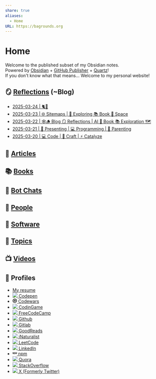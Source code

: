 ```yaml
---
share: true
aliases:
  - Home
URL: https://bagrounds.org
---
```

# Home  
Welcome to the published subset of my Obsidian notes.  
Powered by [Obsidian](https://obsidian.md) + [GitHub Publisher](https://github.com/ObsidianPublisher/obsidian-github-publisher) + [Quartz](https://quartz.jzhao.xyz)!  
If you don't know what that means... Welcome to my personal website!  
  
## 🪞 [Reflections](./reflections/index.md) (~Blog)  
- [2025-03-24 | 🐈💊](./reflections/2025-03-24.md)  
- [2025-03-23 | 🌐 Sitemaps | 🧭 Exploring 📚 Book 🌌 Space](./reflections/2025-03-23.md)  
- [2025-03-22 | 🕸🪵 Blog 🪞 Reflections | AI 🤖 Book 📚 Exploration 🗺️](./reflections/2025-03-22.md)  
- [2025-03-21 | 🎤 Presenting | 💻 Programming | 👶 Parenting](./reflections/2025-03-21.md)  
- [2025-03-20 | 💻 Code | 🎨 Craft | ⚡ Catalyze](./reflections/2025-03-20.md)  
  
  
## 📄 [Articles](./articles/index.md)  
  
## 📚 [Books](./books/index.md)  
  
## 🤖 [Bot Chats](./bot-chats/index.md)  
  
## 👥 [People](./people/index.md)  
  
## 💾 [Software](./software/index.md)  
  
## 🌌 [Topics](./topics/index.md)  
  
## 📺 [Videos](./videos/index.md)  
  
## 🔗 Profiles  
- [My resume](./topics/my-resume.md)  
- <a href="http://codepen.io/bagrounds"><img style="height:1em; margin:0;" src="https://simpleicons.org/icons/codepen.svg"/> Codepen</a>  
- <a href="http://www.codewars.com/users/bagrounds"><img style="height:1em; margin:0;" src="https://raw.githubusercontent.com/bagrounds/icons/master/codewars.svg"/> Codewars</a>  
- <a href="https://www.codingame.com/profile/0d172b10ecb72b81c2bb2646e8be9d8a8930706"><img style="height:1em; margin:0;" src="https://simpleicons.org/icons/codingame.svg"/> CodinGame</a>  
- <a href="http://freecodecamp.com/bagrounds"><img style="height:1em; margin:0;" src="https://simpleicons.org/icons/freecodecamp.svg"/> FreeCodeCamp</a>  
- <a href="https://github.com/bagrounds"><img style="height:1em; margin:0;" src="https://simpleicons.org/icons/github.svg"/> Github</a>  
- <a href="http://gitlab.com/bagrounds"><img style="height:1em; margin:0;" src="https://simpleicons.org/icons/gitlab.svg"/> Gitlab</a>  
- <a href="http://goodreads.com/bagrounds"><img style="height:1em; margin:0;" src="https://simpleicons.org/icons/goodreads.svg"/> GoodReads</a>  
- <a href="https://www.inaturalist.org/people/8822063"><img style="height:1em; margin:0;" src="https://static.inaturalist.org/wiki_page_attachments/3154-original.png"/> iNaturalist</a>  
- <a href="https://leetcode.com/u/bagrounds"><img style="height:1em; margin:0;" src="https://simpleicons.org/icons/leetcode.svg"/> LeetCode</a>  
- <a href="https://linkedin.com/in/bagrounds"><img style="height:1em; margin:0;" src="https://simpleicons.org/icons/linkedin.svg"/> LinkedIn</a>  
- <a href="http://www.npmjs.com/~bagrounds"><img style="height:1em; margin:0;" src="https://raw.githubusercontent.com/bagrounds/icons/master/npm.svg"/> npm</a>  
- <a href="https://www.quora.com/profile/Bryan-Grounds"><img style="height:1em; margin:0;" src="https://simpleicons.org/icons/quora.svg"/> Quora</a>  
- <a href="http://stackoverflow.com/users/2081363/bagrounds"><img style="height:1em; margin:0;" src="https://simpleicons.org/icons/stackoverflow.svg"/> StackOverflow</a>  
- <a href="https://twitter.com/bagrounds"><img style="height:1em; margin:0;" src="https://simpleicons.org/icons/x.svg"/> X (Formerly Twitter)</a>  
